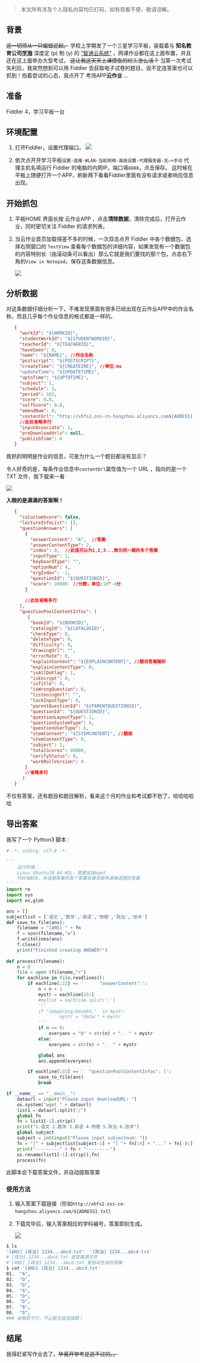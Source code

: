 
> 本文所有涉及个人隐私内容均已打码，如有观看不便，敬请谅解。

## 背景

~~这一切得从一只蝙蝠说起。~~ 学校上学期发了一个三星学习平板，装载着与 **知名教育公司[学海](https://baike.baidu.com/item/%E5%AD%A6%E6%B5%B7%E6%95%99%E8%82%B2/5666012?fr=aladdin)** 深度定 (p) 制 (y) 的 [”智通云系统“](https://www.zjxhedu.com/) ，网课作业都在这上面布置，并且还在这上面举办大型考试， ~~这让我这天天上课摸鱼的烂头怎么活？~~ 当第一次考试失利后，我突然想到可以用 Fiddler 去获取电子试卷的题目，说不定连答案也可以抓到！抱着尝试的心态，我点开了 考场APP**云作业** …

## 准备

Fiddler 4，学习平板一台

## 环境配置

1.  打开Fiddler，设置代理端口。 [![](https://s1.ax1x.com/2020/03/13/8usH54.png)](https://s1.ax1x.com/2020/03/13/8usH54.png)
    
2.  依次点开开学习平板`设置-连接-WLAN-当前网络-高级设置-代理服务器-无—>手动` 代理主机名填运行 Fiddler 的电脑的内网IP，端口填`8888`，点击保存。 这时候在平板上随便打开一个APP，刷新两下看看Fiddler里面有没有请求或者响应信息出现。
    

## 开始抓包

1.  平板HOME 界面长按 云作业APP ，点击**清除数据**，清除完成后，打开云作业，同时密切关注 Fiddler 的请求列表。
    
2.  当云作业首页加载得差不多的时候，一次双击点开 Fiddler 中各个数据包，选择右侧窗口的 `TextView` 查看每个数据包的详细内容，如果发现有一个数据包的内容特别长（由滚动条可以看出）那么它就是我们要找的那个包，点击右下角的`View in Notepad`，保存这条数据信息。
    
    [![](https://s1.ax1x.com/2020/03/13/8usLG9.png)](https://s1.ax1x.com/2020/03/13/8usLG9.png)
    

## 分析数据

对这条数据仔细分析一下，不难发现里面有很多已经出现在云作业APP中的作业名称，而且几乎每个作业信息的格式都是一样的。

```json
   {
     "workId": "${WORKID}",
     "studentWorkId": "${STUDENTWORDID}",
     "teacherId": "${TEACHERID}",
     "haveSeen": 0,
     "name": "${NAME}", //作业名称
     "postscript": "${POSTSCRIPT}",
     "createTime": "${CREATEIME}", //单位:ms
     "updateTime": "${UPDATETIME}",
     "uptoTime": "${UPTOTIME}",
     "subject": 1,
     "schedule": 1,
     "period": 103,
     "score": 0.0,
     "selfScore": 0.0,
     "emendNum": 0,
     "contentUrl": "http://xhfs2.oss-cn-hangzhou.aliyuncs.com${ADRESS}.txt",
     //此处省略多行
     "inputAssociate": 1,
     "preDownloadUrls": null,
     "publishTime": 0
   }
```

我抓的明明是作业的信息，可是为什么一个题目都没有显示？

令人好奇的是，每条作业信息中`contentUrl`属性值为一个 URL ，指向的是一个 TXT 文件，我下载来一看

[![](https://s1.ax1x.com/2020/03/13/8usxr6.jpg)](https://s1.ax1x.com/2020/03/13/8usxr6.jpg)

**入眼的是满满的答案啊！**

```json
   {
     "isCustomScore": false,
     "lectureInfoList": [],
     "questionAnswers": [
       {
         "answerContent": "A",  //答案
         "answerContentType": 2,
         "index": 0,  //此值可以为1,2,3...表示同一题的多个答案
         "inputType": 1,
         "keyboardType": "",
         "optionNum": 4,
         "orgIndex": -1,
         "questionId": "${QUESTIONID}",
         "score": 20000  //分数，单位:10^-4分
       }
       
       //此处省略多行
     ],
     "questionPoolContentInfos": [
    	{
         "bookId": "${BOOKID}",
         "catalogId": "${CATALOGID}",
         "checkType": 0,
         "deleteType": 0,
         "difficulty": 0,
         "drawingUrl": "",
         "errorRate": 0,
         "explainContent": "${EXPLAINCONTENT}", //题目答案解析
         "explainContentType": 0,
         "isAllDoFlag": 1,
         "isEncrypt": 0,
         "isTitle": 0,
         "isWrongQuestion": 0,
         "listeningUrl": "",
         "lockInputType": 0,
         "parentQuestionId": "${PARENTQUESTIONID}",
         "questionId": "${QUESTIONID}",
         "questionLayoutType": 1,
         "questionSystemType": 6,
         "questionUserType": 6,
         "stemContent": "${STEMCONTENT}", //题面
         "stemContentType": 0,
         "subject": 2,
         "totalScores": 40000, 
         "verifyStatus": 0,
         "workRollVersion": 0
       }
       //省略多行
      ]
   }
```

不仅有答案，还有题目和题目解析，看来这个月的作业和考试都不愁了，哈哈哈哈哈

## 导出答案

我写了一个 Python3 脚本 :

```python
# -*- coding: utf-8 -*-

'''
    运行环境：
    Linux Ubuntu18.04 WSL，需要安装wget
    代码有BUG，多选题答案的各个答案会被当做多道单选题的答案
'''
import re
import sys
import os,glob

ans = []
subjectlist = ['语文','数学','英语','物理','政治','技术']
def save_to_file(ans):
    filename = "[ANS] " + fn
    f = open(filename,"w")
    f.writelines(ans)
    f.close()
    print("Finished creating ANSWER!")
	
def process(filename):
    n = 0
    file = open (filename,"r")
    for eachline in file.readlines():
        if eachline[:22] == '      "answerContent":':
            n = n + 1
            mystr = eachline[23:]
            #mylist = eachline.split(':')
            '''			
            if "image/png;base64,"  in mystr:
            		mystr = "data:" + mystr
            '''
            if n <= 9:
                everyans = "0" + str(n) + ".  " + mystr
            else:
                everyans = str(n) + ".  " + mystr

            global ans
            ans.append(everyans)

        if eachline[:31] == '  "questionPoolContentInfos": [':
            save_to_file(ans)
            break

if __name__ == "__main__":
    dataurl = input("Please input downloadURL: ")
    os.system("wget " + dataurl)
    list1 = dataurl.split('/')
    global fn
    fn = list1[-1].strip()
    print("1.语文 2.数学 3.英语 4.物理 5.政治 6.技术")
    global subject
    subject = int(input("Please input subjectnum: "))
    fn = "[" + subjectlist[subject-1] + "] "+ fn[:4] + "..." + fn[-8:]
    print("---------" + fn + "---------")
    os.rename(list1[-1].strip(),fn)
    process(fn)

```

此脚本会下载答案文件，并自动提取答案

### 使用方法

1.  输入答案下载链接（形如`http://xhfs2.oss-cn-hangzhou.aliyuncs.com/${ADRESS}.txt`）
    
2.  下载完毕后，输入答案相应的学科编号，答案即刻生成。
    
    [![](https://s1.ax1x.com/2020/03/13/8usO2R.png)](https://s1.ax1x.com/2020/03/13/8usO2R.png)

```sh
$ ls
'[ANS] [政治] 1234...abcd.txt'  '[政治] 1234...abcd.txt'
# [政治] 1234...abcd.txt 是答案源文件
# [ANS] [政治] 1234...abcd.txt 是自动生成的答案
$ cat '[ANS] [政治] 1234...abcd.txt'
01.  "A",
02.  "D",
03.  "D",
04.  "A",
05.  "D",
06.  "D",
07.  "B",
08.  "D",
### 省略若干行，不止能生成选择题！

```

## 结尾

我得赶紧写作业去了。~~毕竟开学考是逃不过的。。~~